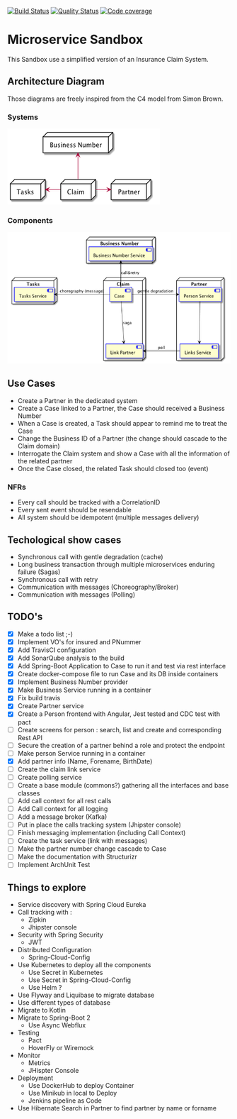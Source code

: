 [![Build Status](https://travis-ci.org/McKratt/microservice-sandbox.svg?branch=master)](https://travis-ci.org/McKratt/microservice-sandbox)
[![Quality Status](https://sonarcloud.io/api/project_badges/measure?project=net.bakaar%3Amicroservice-sandbox&metric=alert_status)](https://sonarcloud.io/api/project_badges/measure?project=net.bakaar%3Amicroservice-sandbox&metric=alert_status)
[![Code coverage](https://sonarcloud.io/api/project_badges/measure?project=net.bakaar%3Amicroservice-sandbox&metric=coverage)](https://sonarcloud.io/api/project_badges/measure?project=net.bakaar%3Amicroservice-sandbox&metric=coverage)
# Microservice Sandbox 

This Sandbox use a simplified version of an Insurance Claim System.

## Architecture Diagram
Those diagrams are freely inspired from the C4 model from Simon Brown.

### Systems

![Systems Diagram](./doc/images/systems.png)

### Components

![Components Diagram](./doc/images/components.png)

## Use Cases

- Create a Partner in the dedicated system
- Create a Case linked to a Partner, the Case should received a Business Number
- When a Case is created, a Task should appear to remind me to treat the Case
- Change the Business ID of a Partner (the change should cascade to the Claim domain)
- Interrogate the Claim system and show a Case with all the information of the related partner
- Once the Case closed, the related Task should closed too (event)

### NFRs
- Every call should be tracked with a CorrelationID
- Every sent event should be resendable
- All system should be idempotent (multiple messages delivery)

## Techological show cases

* Synchronous call with gentle degradation (cache)
* Long business transaction through multiple microservices enduring failure (Sagas)
* Synchronous call with retry
* Communication with messages (Choreography/Broker)
* Communication with messages (Polling)

## TODO's

- [x] Make a todo list ;-)
- [x] Implement VO's for insured and PNummer
- [x] Add TravisCI configuration
- [x] Add SonarQube analysis to the build
- [x] Add Spring-Boot Application to Case to run it and test via rest interface
- [x] Create docker-compose file to run Case and its DB inside containers
- [x] Implement Business Number provider
- [x] Make Business Service running in a container
- [x] Fix build travis
- [x] Create Partner service
- [x] Create a Person frontend with Angular, Jest tested and CDC test with pact
- [ ] Create screens for person : search, list and create and corresponding Rest API
- [ ] Secure the creation of a partner behind a role and protect the endpoint
- [ ] Make person Service running in a container
- [x] Add partner info (Name, Forename, BirthDate)
- [ ] Create the claim link service
- [ ] Create polling service
- [ ] Create a base module (commons?) gathering all the interfaces and base classes 
- [ ] Add call context for all rest calls
- [ ] Add Call context for all logging
- [ ] Add a message broker (Kafka)
- [ ] Put in place the calls tracking system (Jhipster console)
- [ ] Finish messaging implementation (including Call Context)
- [ ] Create the task service (link with messages)
- [ ] Make the partner number change cascade to Case
- [ ] Make the documentation with Structurizr
- [ ] Implement ArchUnit Test

## Things to explore
* Service discovery with Spring Cloud Eureka
* Call tracking with :
  * Zipkin
  * Jhipster console
* Security with Spring Security
  * JWT
* Distributed Configuration
  * Spring-Cloud-Config
* Use Kubernetes to deploy all the components
  * Use Secret in Kubernetes
  * Use Secret in Spring-Cloud-Config
  * Use Helm ?
* Use Flyway and Liquibase to migrate database
* Use different types of database
* Migrate to Kotlin
* Migrate to Spring-Boot 2
  * Use Async Webflux
* Testing
  * Pact
  * HoverFly or Wiremock
* Monitor
  * Metrics
  * JHispter Console
* Deployment
  * Use DockerHub to deploy Container
  * Use Minikub in local to Deploy
  * Jenkins pipeline as Code
* Use Hibernate Search in Partner to find partner by name or forname
